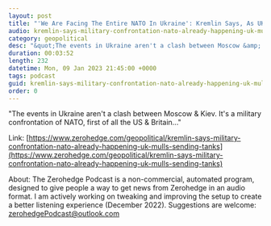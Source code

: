 ```yaml
---
layout: post
title: "'We Are Facing The Entire NATO In Ukraine': Kremlin Says, As UK Mulls Battle Tanks"
audio: kremlin-says-military-confrontation-nato-already-happening-uk-mulls-sending-tanks-1
category: geopolitical
desc: "&quot;The events in Ukraine aren't a clash between Moscow &amp; Kiev. It's a military confrontation of NATO, first of all the US &amp; Britain...&quot;"
duration: 00:03:52
length: 232
datetime: Mon, 09 Jan 2023 21:45:00 +0000
tags: podcast
guid: kremlin-says-military-confrontation-nato-already-happening-uk-mulls-sending-tanks-0
order: 0
---
```

&quot;The events in Ukraine aren't a clash between Moscow &amp; Kiev. It's a military confrontation of NATO, first of all the US &amp; Britain...&quot;

Link: [https://www.zerohedge.com/geopolitical/kremlin-says-military-confrontation-nato-already-happening-uk-mulls-sending-tanks](https://www.zerohedge.com/geopolitical/kremlin-says-military-confrontation-nato-already-happening-uk-mulls-sending-tanks)

About: The Zerohedge Podcast is a non-commercial, automated program, designed to give people a way to get news from Zerohedge in an audio format.  I am actively working on tweaking and improving the setup to create a better listening experience (December 2022).  Suggestions are welcome: [zerohedgePodcast@outlook.com](mailto:zerohedgePodcast@outlook.com)